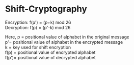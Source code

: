 # Shift-Cryptography

Encryption: f(p') = (p+k) mod 26  
Decryption: f(p) = (p'-k) mod 26

Here, p = positional value of alphabet in the original message  
      p'= positional value of alphabet in the encrypted message  
      k = key used for shift encryption  
      f(p) = positional value of encrypted alphabet  
      f(p')= positional value of decrypted alphabet

